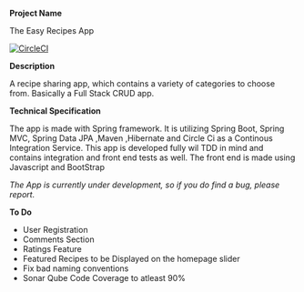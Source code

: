 
<b>Project Name</b>
<p>The Easy Recipes App</p>

[![CircleCI](https://circleci.com/gh/AmmadHassanPro/SpringFrameworkPOC.svg?style=svg)](https://circleci.com/gh/AmmadHassanPro/SpringFrameworkPOC)

<b>Description</b>
<p>A recipe sharing app, which contains a variety of categories to choose from. Basically a Full Stack CRUD app.</p>

<b>Technical Specification</b>
<p>The app is made with Spring framework. It is utilizing Spring Boot, Spring MVC, Spring Data JPA ,Maven ,Hibernate and Circle Ci as a Continous Integration Service. This app is developed fully wil TDD in mind and contains integration and front end tests as well. The front end is made using Javascript and BootStrap</p>

<i>The App is currently under development, so if you do find a bug, please report. </i>

<b>To Do </b>
<ul>
  <li>User Registration</li>
  <li>Comments Section</li>
  <li>Ratings Feature</li>
  <li>Featured Recipes to be Displayed on the homepage slider</li>
  <li>Fix bad naming conventions</li>
  
  <li>Sonar Qube Code Coverage to atleast 90%</li>
  
</ul>
